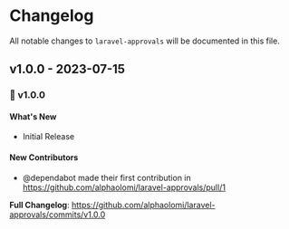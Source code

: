 # Changelog

All notable changes to `laravel-approvals` will be documented in this file.

## v1.0.0 - 2023-07-15

### 🎉 v1.0.0

#### What's New

- Initial Release

#### New Contributors

- @dependabot made their first contribution in https://github.com/alphaolomi/laravel-approvals/pull/1

**Full Changelog**: https://github.com/alphaolomi/laravel-approvals/commits/v1.0.0
